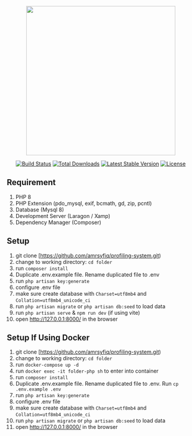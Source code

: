 <p align="center"><a href="https://laravel.com" target="_blank"><img src="https://raw.githubusercontent.com/laravel/art/master/logo-lockup/5%20SVG/2%20CMYK/1%20Full%20Color/laravel-logolockup-cmyk-red.svg" width="400"></a></p>

<p align="center">
<a href="https://travis-ci.org/laravel/framework"><img src="https://travis-ci.org/laravel/framework.svg" alt="Build Status"></a>
<a href="https://packagist.org/packages/laravel/framework"><img src="https://img.shields.io/packagist/dt/laravel/framework" alt="Total Downloads"></a>
<a href="https://packagist.org/packages/laravel/framework"><img src="https://img.shields.io/packagist/v/laravel/framework" alt="Latest Stable Version"></a>
<a href="https://packagist.org/packages/laravel/framework"><img src="https://img.shields.io/packagist/l/laravel/framework" alt="License"></a>
</p>

## Requirement
1.    PHP 8
2.    PHP Extension (pdo_mysql, exif, bcmath, gd, zip, pcntl)
3.    Database (Mysql 8)
4.    Development Server (Laragon / Xamp)
5.    Dependency Manager (Composer) 

## Setup
1.    git clone [https://github.com/amrsyfiq/profiling-system.git) 
2.    change to working directory: `cd folder` 
3.    run `composer install` 
4.    Duplicate .env.example file. Rename duplicated file to .env
5.    run `php artisan key:generate` 
6.    configure .env file
7.    make sure create database with `Charset=utf8mb4` and `Collation=utf8mb4_unicode_ci`
8.    run `php artisan migrate` or `php artisan db:seed` to load data
9.    run `php artisan serve` & `npm run dev` (if using vite)
8.    open http://127.0.0.1:8000/ in the browser

## Setup If Using Docker
1.    git clone [https://github.com/amrsyfiq/profiling-system.git) 
2.    change to working directory: `cd folder` 
3.    run `docker-compose up -d` 
4.    run `docker exec -it folder-php sh` to enter into container
5.    run `composer install` 
6.    Duplicate .env.example file. Rename duplicated file to .env. Run `cp .env.example .env`
7.    run `php artisan key:generate`
8.    configure .env file
9.    make sure create database with `Charset=utf8mb4` and `Collation=utf8mb4_unicode_ci`
10.   run `php artisan migrate` or `php artisan db:seed` to load data
11.   open http://127.0.0.1:8000/ in the browser
